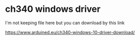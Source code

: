 # ch340 windows driver

I'm not keeping file here but you can download by this link

https://www.arduined.eu/ch340-windows-10-driver-download/
